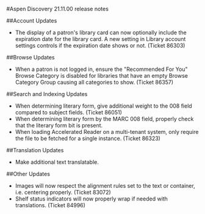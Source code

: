 #Aspen Discovery 21.11.00 release notes

##Account Updates
- The display of a patron's library card can now optionally include the expiration date for the library card. A new setting in Library account settings controls if the expiration date shows or not.  (Ticket 86303)   

##Browse Updates
- When a patron is not logged in, ensure the "Recommended For You" Browse Category is disabled for libraries that have an empty Browse Category Group causing all categories to show. (Ticket 86357)

##Search and Indexing Updates
- When determining literary form, give additional weight to the 008 field compared to subject fields. (Ticket 86051)
- When determining literary form by the MARC 008 field, properly check that the literary form bit is present.
- When loading Accelerated Reader on a multi-tenant system, only require the file to be fetched for a single instance. (Ticket 86323)

##Translation Updates
- Make additional text translatable. 

##Other Updates
- Images will now respect the alignment rules set to the text or container, i.e. centering properly. (Ticket 83072)
- Shelf status indicators will now properly wrap if needed with translations. (Ticket 84996)